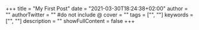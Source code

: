 +++
title = "My First Post"
date = "2021-03-30T18:24:38+02:00"
author = ""
authorTwitter = "" #do not include @
cover = ""
tags = ["", ""]
keywords = ["", ""]
description = ""
showFullContent = false
+++
